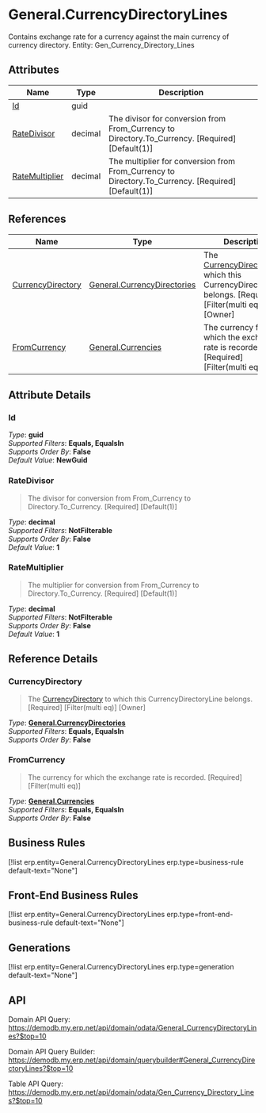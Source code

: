 # General.CurrencyDirectoryLines

Contains exchange rate for a currency against the main currency of currency directory. Entity: Gen_Currency_Directory_Lines

## Attributes

| Name | Type | Description |
| ---- | ---- | --- |
| [Id](General.CurrencyDirectoryLines.md#Id) | guid |  
| [RateDivisor](General.CurrencyDirectoryLines.md#RateDivisor) | decimal | The divisor for conversion from From_Currency to Directory.To_Currency. [Required] [Default(1)] 
| [RateMultiplier](General.CurrencyDirectoryLines.md#RateMultiplier) | decimal | The multiplier for conversion from From_Currency to Directory.To_Currency. [Required] [Default(1)] 

## References

| Name | Type | Description |
| ---- | ---- | --- |
| [CurrencyDirectory](General.CurrencyDirectoryLines.md#CurrencyDirectory) | [General.CurrencyDirectories](General.CurrencyDirectories.md) | The [CurrencyDirectory](General.CurrencyDirectoryLines.md#CurrencyDirectory) to which this CurrencyDirectoryLine belongs. [Required] [Filter(multi eq)] [Owner] |
| [FromCurrency](General.CurrencyDirectoryLines.md#FromCurrency) | [General.Currencies](General.Currencies.md) | The currency for which the exchange rate is recorded. [Required] [Filter(multi eq)] |


## Attribute Details

### Id

_Type_: **guid**  
_Supported Filters_: **Equals, EqualsIn**  
_Supports Order By_: **False**  
_Default Value_: **NewGuid**  

### RateDivisor

> The divisor for conversion from From_Currency to Directory.To_Currency. [Required] [Default(1)]

_Type_: **decimal**  
_Supported Filters_: **NotFilterable**  
_Supports Order By_: **False**  
_Default Value_: **1**  

### RateMultiplier

> The multiplier for conversion from From_Currency to Directory.To_Currency. [Required] [Default(1)]

_Type_: **decimal**  
_Supported Filters_: **NotFilterable**  
_Supports Order By_: **False**  
_Default Value_: **1**  


## Reference Details

### CurrencyDirectory

> The [CurrencyDirectory](General.CurrencyDirectoryLines.md#CurrencyDirectory) to which this CurrencyDirectoryLine belongs. [Required] [Filter(multi eq)] [Owner]

_Type_: **[General.CurrencyDirectories](General.CurrencyDirectories.md)**  
_Supported Filters_: **Equals, EqualsIn**  
_Supports Order By_: **False**  

### FromCurrency

> The currency for which the exchange rate is recorded. [Required] [Filter(multi eq)]

_Type_: **[General.Currencies](General.Currencies.md)**  
_Supported Filters_: **Equals, EqualsIn**  
_Supports Order By_: **False**  



## Business Rules

[!list erp.entity=General.CurrencyDirectoryLines erp.type=business-rule default-text="None"]

## Front-End Business Rules

[!list erp.entity=General.CurrencyDirectoryLines erp.type=front-end-business-rule default-text="None"]

## Generations

[!list erp.entity=General.CurrencyDirectoryLines erp.type=generation default-text="None"]

## API

Domain API Query:
<https://demodb.my.erp.net/api/domain/odata/General_CurrencyDirectoryLines?$top=10>

Domain API Query Builder:
<https://demodb.my.erp.net/api/domain/querybuilder#General_CurrencyDirectoryLines?$top=10>

Table API Query:
<https://demodb.my.erp.net/api/domain/odata/Gen_Currency_Directory_Lines?$top=10>

